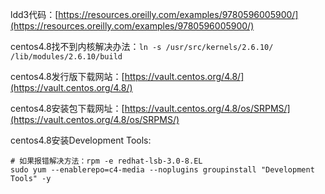 ldd3代码：[https://resources.oreilly.com/examples/9780596005900/](https://resources.oreilly.com/examples/9780596005900/)

centos4.8找不到内核解决办法：`ln -s /usr/src/kernels/2.6.10/ /lib/modules/2.6.10/build`

centos4.8发行版下载网站：[https://vault.centos.org/4.8/](https://vault.centos.org/4.8/)

centos4.8安装包下载网址：[https://vault.centos.org/4.8/os/SRPMS/](https://vault.centos.org/4.8/os/SRPMS/)

centos4.8安装Development Tools: 

```shell
# 如果报错解决方法：rpm -e redhat-lsb-3.0-8.EL
sudo yum --enablerepo=c4-media --noplugins groupinstall "Development Tools" -y
```

